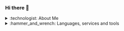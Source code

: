 ### Hi there :wave:

<details>
  <summary>:technologist: About Me</summary>

- :rocket: I am working as a staff software engineer at <a href="https://tradeshift.com">Tradeshift</a>.
- :student: M.Sc. in Computer Science from <a href="https://di.ku.dk/english/">DIKU</a> (University of Copenhagen, Department of Computer Science).
- :fire: More details in my <a href="http://linkedin.com/in/eivindh"><img src="https://brand.linkedin.com/content/dam/me/business/en-us/amp/brand-site/v2/bg/LI-Logo.svg.original.svg" height="20" /></a> profile
</details>

<details>
  <summary>:hammer_and_wrench: Languages, services and tools</summary>
<a href="https://www.atlassian.com/software/confluence" target="_blank"> <img src="https://raw.githubusercontent.com/devicons/devicon/master/icons/confluence/confluence-original-wordmark.svg" title="confluence" width="40" height="40"/></a>
<a href="https://aws.amazon.com" target="_blank"> <img src="https://raw.githubusercontent.com/get-icon/geticon/master/icons/aws.svg" title="aws" width="40" height="40"/></a>
<a href="https://www.apache.org" target="_blank"> <img src="https://raw.githubusercontent.com/devicons/devicon/master/icons/apache/apache-original-wordmark.svg" title="apache" width="40" height="40"/></a>
<a href="https://www.apple.com" target="_blank"> <img src="https://raw.githubusercontent.com/devicons/devicon/master/icons/apple/apple-original.svg" title="apple" width="40" height="40"/></a>
<a href="https://azure.microsoft.com" target="_blank"> <img src="https://www.vectorlogo.zone/logos/microsoft_azure/microsoft_azure-icon.svg" title="azure" width="40" height="40"/></a>
<a href="https://www.atlassian.com/software/bamboo" target="_blank"> <img src="https://raw.githubusercontent.com/devicons/devicon/master/icons/bamboo/bamboo-original-wordmark.svg" title="bamboo" width="40" height="40"/></a>
<a href="https://www.gnu.org/software/bash" target="_blank"> <img src="https://raw.githubusercontent.com/get-icon/geticon/master/icons/bash.svg" title="bash" width="40" height="40"/></a>
<a href="https://bitbucket.org" target="_blank"> <img src="https://raw.githubusercontent.com/get-icon/geticon/master/icons/bitbucket.svg" title="bitbucket" width="40" height="40"/></a>
<a href="https://www.bugsnag.com" target="_blank"> <img src="https://raw.githubusercontent.com/get-icon/geticon/master/icons/bugsnag.svg" title="bugsnag" width="40" height="40"/></a>
<a href="https://www.centos.org" target="_blank"> <img src="https://raw.githubusercontent.com/devicons/devicon/master/icons/centos/centos-original-wordmark.svg" title="centos" width="40" height="40"/></a>
<a href="https://www.atlassian.com/software/crucible" target="_blank"> <img src="https://raw.githubusercontent.com/get-icon/geticon/master/icons/crucible.svg" title="crucible" width="40" height="40"/></a>
<a href="https://www.cloudflare.com" target="_blank"> <img src="https://raw.githubusercontent.com/get-icon/geticon/master/icons/cloudflare.svg" title="cloudflare" width="40" height="40"/></a>
<a href="https://aws.amazon.com/cloudformation" target="_blank"> <img src="https://raw.githubusercontent.com/get-icon/geticon/master/icons/aws-cloudformation.svg" title="aws cloudformation" width="40" height="40"/></a>
<a href="https://aws.amazon.com/cloudfront" target="_blank"> <img src="https://raw.githubusercontent.com/get-icon/geticon/master/icons/aws-cloudfront.svg" title="aws cloudfront" width="40" height="40"/></a>
<a href="https://aws.amazon.com/cloudwatch" target="_blank"> <img src="https://raw.githubusercontent.com/get-icon/geticon/master/icons/aws-cloudwatch.svg" title="aws cloudwatch" width="40" height="40"/></a>
<br />
<a href="https://www.datadoghq.com" target="_blank"> <img src="https://raw.githubusercontent.com/get-icon/geticon/master/icons/datadog.svg" title="datadog" width="40" height="40"/></a>
<a href="https://www.debian.org" target="_blank"> <img src="https://raw.githubusercontent.com/devicons/devicon/master/icons/debian/debian-original-wordmark.svg" title="debian" width="40" height="40"/></a>
<a href="https://www.docker.com" target="_blank"> <img src="https://www.vectorlogo.zone/logos/docker/docker-tile.svg" title="docker" width="40" height="40"/></a>
<a href="https://aws.amazon.com/dynamodb" target="_blank"> <img src="https://raw.githubusercontent.com/get-icon/geticon/master/icons/aws-dynamodb.svg" title="aws dynamodb" width="40" height="40"/></a>
<a href="https://aws.amazon.com/ec2" target="_blank"> <img src="https://raw.githubusercontent.com/get-icon/geticon/master/icons/aws-ec2.svg" title="aws ec2" width="40" height="40"/></a>
<a href="https://www.eclipse.org" target="_blank"> <img src="https://raw.githubusercontent.com/get-icon/geticon/master/icons/eclipse.svg" title="eclipse" width="40" height="40"/></a>
<a href="https://aws.amazon.com/elasticache" target="_blank"> <img src="https://raw.githubusercontent.com/get-icon/geticon/master/icons/aws-elastic-cache.svg" title="aws elasticache" width="40" height="40"/></a>
<a href="https://en.wikipedia.org/wiki/C%2B%2B" target="_blank"> <img src="https://raw.githubusercontent.com/get-icon/geticon/master/icons/c-plusplus.svg" title="c++" width="40" height="40"/></a>
<a href="https://www.elastic.co" target="_blank"> <img src="https://www.vectorlogo.zone/logos/elastic/elastic-icon.svg" title="elasticsearch" width="40" height="40"/></a>
<a href="https://getfedora.org" target="_blank"> <img src="https://raw.githubusercontent.com/devicons/devicon/master/icons/fedora/fedora-original.svg" title="fedora" width="40" height="40"/></a>
<a href="https://www.freebsd.org" target="_blank"> <img src="https://raw.githubusercontent.com/get-icon/geticon/master/icons/freebsd.svg" title="freebsd" width="40" height="40"/></a>
<a href="https://www.gentoo.org" target="_blank"> <img src="https://raw.githubusercontent.com/devicons/devicon/master/icons/gentoo/gentoo-plain-wordmark.svg" title="gentoo" width="40" height="40"/></a>
<a href="https://git-scm.com" target="_blank"> <img src="https://www.vectorlogo.zone/logos/git-scm/git-scm-icon.svg" title="git" width="40" height="40"/></a>
<a href="https://github.com" target="_blank"> <img src="https://raw.githubusercontent.com/devicons/devicon/master/icons/github/github-original-wordmark.svg" title="github" width="40" height="40"/></a>
<a href="https://cloud.google.com" target="_blank"> <img src="https://www.vectorlogo.zone/logos/google_cloud/google_cloud-icon.svg" title="google cloud" width="40" height="40"/></a>
<br />
<a href="https://www.gnu.org" target="_blank"> <img src="https://raw.githubusercontent.com/get-icon/geticon/master/icons/gnu.svg" title="gnu" width="40" height="40"/></a>
<a href="https://grafana.com" target="_blank"> <img src="https://www.vectorlogo.zone/logos/grafana/grafana-icon.svg" title="grafana" width="40" height="40"/></a>
<a href="https://hibernate.org" target="_blank"> <img src="https://raw.githubusercontent.com/get-icon/geticon/master/icons/hibernate.svg" title="hibernate" width="40" height="40"/></a>
<a href="https://brew.sh" target="_blank"> <img src="https://raw.githubusercontent.com/get-icon/geticon/master/icons/homebrew.svg" title="homebrew" width="40" height="40"/></a>
<a href="https://aws.amazon.com/iam" target="_blank"> <img src="https://raw.githubusercontent.com/get-icon/geticon/master/icons/aws-iam.svg" title="aws iam" width="40" height="40"/></a>
<a href="https://www.influxdata.com" target="_blank"> <img src="https://raw.githubusercontent.com/get-icon/geticon/master/icons/influxdb.svg" title="influxdb" width="40" height="40"/></a>
<a href="https://www.jetbrains.com/idea" target="_blank"> <img src="https://raw.githubusercontent.com/get-icon/geticon/master/icons/intellij-idea.svg" title="intellij idea" width="40" height="40"/></a>
<a href="https://www.java.com" target="_blank"> <img src="https://raw.githubusercontent.com/get-icon/geticon/master/icons/java.svg" title="java" width="40" height="40"/></a>
<a href="https://www.jetbrains.com" target="_blank"> <img src="https://raw.githubusercontent.com/devicons/devicon/master/icons/jetbrains/jetbrains-original.svg" title="jetbrains" width="40" height="40"/></a>
<a href="https://www.jenkins.io" target="_blank"> <img src="https://www.vectorlogo.zone/logos/jenkins/jenkins-icon.svg" title="jenkins" width="40" height="40"/></a>
<a href="https://www.atlassian.com/software/jira" target="_blank"> <img src="https://raw.githubusercontent.com/devicons/devicon/master/icons/jira/jira-original-wordmark.svg" title="jira" width="40" height="40"/></a>
<a href="https://www.json.org" target="_blank"> <img src="https://raw.githubusercontent.com/get-icon/geticon/master/icons/json.svg" title="json" width="40" height="40"/></a>
<a href="https://kubernetes.io" target="_blank"> <img src="https://www.vectorlogo.zone/logos/kubernetes/kubernetes-icon.svg" title="kubernetes" width="40" height="40"/></a>
<a href="https://aws.amazon.com/lambda" target="_blank"> <img src="https://raw.githubusercontent.com/get-icon/geticon/master/icons/aws-lambda.svg" title="aws lambda" width="40" height="40"/></a>
<a href="https://www.latex-project.org" target="_blank"> <img src="https://raw.githubusercontent.com/devicons/devicon/master/icons/latex/latex-original.svg" title="latex" width="40" height="40" style="background-color:white;"/></a>
<br />
<a href="https://www.lighttpd.net" target="_blank"> <img src="https://raw.githubusercontent.com/get-icon/geticon/master/icons/lighttpd.svg" title="lighthttpd" width="40" height="40"/></a>
<a href="https://linkerd.io" target="_blank"> <img src="https://raw.githubusercontent.com/get-icon/geticon/master/icons/linkerd.svg" title="linkerd" width="40" height="40"/></a>
<a href="https://www.linux.org" target="_blank"> <img src="https://raw.githubusercontent.com/devicons/devicon/master/icons/linux/linux-original.svg" title="linux" width="40" height="40"/></a>
<a href="https://mariadb.org" target="_blank"> <img src="https://raw.githubusercontent.com/get-icon/geticon/master/icons/mariadb-icon.svg" title="mariadb" width="40" height="40"/></a>
<a href="https://www.markdownguide.org" target="_blank"> <img src="https://raw.githubusercontent.com/devicons/devicon/master/icons/markdown/markdown-original.svg" title="markdown" width="40" height="40"/></a>
<a href="https://maven.apache.org" target="_blank"> <img src="https://raw.githubusercontent.com/get-icon/geticon/master/icons/maven.svg" title="maven" width="40" height="40"/></a>
<a href="https://en.wikipedia.org/wiki/MS-DOS" target="_blank"> <img src="https://raw.githubusercontent.com/devicons/devicon/master/icons/msdos/msdos-original.svg" title="ms dos" width="40" height="40"/></a>
<a href="https://www.mysql.com" target="_blank"> <img src="https://raw.githubusercontent.com/devicons/devicon/master/icons/mysql/mysql-original-wordmark.svg" title="mysql" width="40" height="40"/></a>
<a href="http://openshift.com" target="_blank"> <img src="https://raw.githubusercontent.com/get-icon/geticon/master/icons/openshift.svg" title="openshift" width="40" height="40"/></a>
<a href="https://www.oracle.com" target="_blank"> <img src="https://raw.githubusercontent.com/devicons/devicon/master/icons/oracle/oracle-original.svg" title="oracle" width="40" height="40"/></a>
<a href="https://www.postgresql.org" target="_blank"> <img src="https://raw.githubusercontent.com/get-icon/geticon/master/icons/postgresql.svg" title="postgresql" width="40" height="40"/></a>
<a href="https://prometheus.io" target="_blank"> <img src="https://raw.githubusercontent.com/get-icon/geticon/master/icons/prometheus.svg" title="prometheus" width="40" height="40"/></a>
<a href="https://www.jetbrains.com/pycharm" target="_blank"> <img src="https://raw.githubusercontent.com/get-icon/geticon/master/icons/pycharm.svg" title="pycharm" width="40" height="40"/></a>
<a href="https://www.python.org" target="_blank"> <img src="https://raw.githubusercontent.com/get-icon/geticon/master/icons/python.svg" title="python" width="40" height="40"/></a>
<a href="https://quarkus.io" target="_blank"> <img src="https://raw.githubusercontent.com/get-icon/geticon/master/icons/quarkus-icon.svg" title="quarkus" width="40" height="40"/></a>
<br />
<a href="https://www.rabbitmq.com" target="_blank"> <img src="https://raw.githubusercontent.com/get-icon/geticon/master/icons/rabbitmq.svg" title="rabbitmq" width="40" height="40"/></a>
<a href="https://www.raspberrypi.org" target="_blank"> <img src="https://raw.githubusercontent.com/get-icon/geticon/master/icons/raspberry-pi.svg" title="raspberrry pi" width="40" height="40"/></a>
<a href="https://aws.amazon.com/rds" target="_blank"> <img src="https://raw.githubusercontent.com/get-icon/geticon/master/icons/aws-rds.svg" title="aws rds" width="40" height="40"/></a>
<a href="https://www.redhat.com" target="_blank"> <img src="https://raw.githubusercontent.com/devicons/devicon/master/icons/redhat/redhat-original-wordmark.svg" title="red hat" width="40" height="40"/></a>
<a href="https://redis.io" target="_blank"> <img src="https://raw.githubusercontent.com/devicons/devicon/master/icons/redis/redis-original-wordmark.svg" title="redis" width="40" height="40"/></a>
<a href="https://aws.amazon.com/route53" target="_blank"> <img src="https://raw.githubusercontent.com/get-icon/geticon/master/icons/aws-route53.svg" title="aws route 53" width="40" height="40"/></a>
<a href="https://aws.amazon.com/s3" target="_blank"> <img src="https://raw.githubusercontent.com/get-icon/geticon/master/icons/aws-s3.svg" title="aws s3" width="40" height="40"/></a>
<a href="https://spring.io" target="_blank"> <img src="https://raw.githubusercontent.com/devicons/devicon/master/icons/spring/spring-original-wordmark.svg" title="spring" width="40" height="40"/></a>
<a href="https://www.openssh.com" target="_blank"> <img src="https://raw.githubusercontent.com/devicons/devicon/master/icons/ssh/ssh-original-wordmark.svg" title="ssh" width="40" height="40"/></a>
<a href="https://aws.amazon.com/sns" target="_blank"> <img src="https://raw.githubusercontent.com/get-icon/geticon/master/icons/aws-sns.svg" title="aws sns" width="40" height="40"/></a>
<a href="https://aws.amazon.com/sqs" target="_blank"> <img src="https://raw.githubusercontent.com/get-icon/geticon/master/icons/aws-sqs.svg" title="aws sqs" width="40" height="40"/></a>
<a href="https://tomcat.apache.org" target="_blank"> <img src="https://raw.githubusercontent.com/devicons/devicon/master/icons/tomcat/tomcat-original-wordmark.svg" title="tomcat" width="40" height="40"/></a>
<a href="https://trello.com" target="_blank"> <img src="https://raw.githubusercontent.com/devicons/devicon/master/icons/trello/trello-plain-wordmark.svg" title="trello" width="40" height="40"/></a>
<a href="https://ubuntu.com" target="_blank"> <img src="https://raw.githubusercontent.com/devicons/devicon/master/icons/ubuntu/ubuntu-plain-wordmark.svg" title="ubuntu" width="40" height="40"/></a>
<a href="https://en.wikipedia.org/wiki/Unix" target="_blank"> <img src="https://raw.githubusercontent.com/devicons/devicon/master/icons/unix/unix-original.svg" title="unix" width="40" height="40"/></a>
<br />
<a href="https://www.vagrantup.com" target="_blank"> <img src="https://www.vectorlogo.zone/logos/vagrantup/vagrantup-icon.svg" title="vagrant" width="40" height="40"/></a>
<a href="https://www.vim.org" target="_blank"> <img src="https://raw.githubusercontent.com/devicons/devicon/master/icons/vim/vim-original.svg" title="vim" width="40" height="40"/></a></body>
</details>

